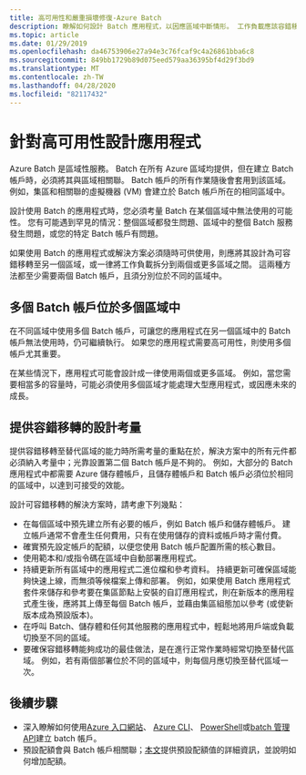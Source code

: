 ```yaml
---
title: 高可用性和嚴重損壞修復-Azure Batch
description: 瞭解如何設計 Batch 應用程式，以因應區域中斷情形。 工作負載應該容錯移轉至另一個區域，或在兩個或多個區域之間分割。
ms.topic: article
ms.date: 01/29/2019
ms.openlocfilehash: da46753906e27a94e3c76fcaf9c4a26861bba6c8
ms.sourcegitcommit: 849bb1729b89d075eed579aa36395bf4d29f3bd9
ms.translationtype: MT
ms.contentlocale: zh-TW
ms.lasthandoff: 04/28/2020
ms.locfileid: "82117432"
---
```

# <a name="design-your-application-for-high-availability"></a>針對高可用性設計應用程式

Azure Batch 是區域性服務。 Batch 在所有 Azure 區域均提供，但在建立 Batch 帳戶時，必須將其與區域相關聯。 Batch 帳戶的所有作業隨後會套用到該區域。 例如，集區和相關聯的虛擬機器 (VM) 會建立於 Batch 帳戶所在的相同區域中。

設計使用 Batch 的應用程式時，您必須考量 Batch 在某個區域中無法使用的可能性。 您有可能遇到罕見的情況：整個區域都發生問題、區域中的整個 Batch 服務發生問題，或您的特定 Batch 帳戶有問題。

如果使用 Batch 的應用程式或解決方案必須隨時可供使用，則應將其設計為可容錯移轉至另一個區域，或一律將工作負載拆分到兩個或更多區域之間。 這兩種方法都至少需要兩個 Batch 帳戶，且須分別位於不同的區域中。

## <a name="multiple-batch-accounts-in-multiple-regions"></a>多個 Batch 帳戶位於多個區域中

在不同區域中使用多個 Batch 帳戶，可讓您的應用程式在另一個區域中的 Batch 帳戶無法使用時，仍可繼續執行。 如果您的應用程式需要高可用性，則使用多個帳戶尤其重要。

在某些情況下，應用程式可能會設計成一律使用兩個或更多區域。 例如，當您需要相當多的容量時，可能必須使用多個區域才能處理大型應用程式，或因應未來的成長。

## <a name="design-considerations-for-providing-failover"></a>提供容錯移轉的設計考量

提供容錯移轉至替代區域的能力時所需考量的重點在於，解決方案中的所有元件都必須納入考量中；光靠設置第二個 Batch 帳戶是不夠的。 例如，大部分的 Batch 應用程式中都需要 Azure 儲存體帳戶，且儲存體帳戶和 Batch 帳戶必須位於相同的區域中，以達到可接受的效能。

設計可容錯移轉的解決方案時，請考慮下列幾點：

- 在每個區域中預先建立所有必要的帳戶，例如 Batch 帳戶和儲存體帳戶。 建立帳戶通常不會產生任何費用，只有在使用儲存的資料或帳戶時才需付費。
- 確實預先設定帳戶的配額，以便您使用 Batch 帳戶配置所需的核心數目。
- 使用範本和/或指令碼在區域中自動部署應用程式。
- 持續更新所有區域中的應用程式二進位檔和參考資料。 持續更新可確保區域能夠快速上線，而無須等候檔案上傳和部署。 例如，如果使用 Batch 應用程式套件來儲存和參考要在集區節點上安裝的自訂應用程式，則在新版本的應用程式產生後，應將其上傳至每個 Batch 帳戶，並藉由集區組態加以參考 (或使新版本成為預設版本)。
- 在呼叫 Batch、儲存體和任何其他服務的應用程式中，輕鬆地將用戶端或負載切換至不同的區域。
- 要確保容錯移轉能夠成功的最佳做法，是在進行正常作業時經常切換至替代區域。 例如，若有兩個部署位於不同的區域中，則每個月應切換至替代區域一次。

## <a name="next-steps"></a>後續步驟

- 深入瞭解如何使用[Azure 入口網站](batch-account-create-portal.md)、 [Azure CLI](cli-samples.md)、 [PowerShell](batch-powershell-cmdlets-get-started.md)或[batch 管理 API](batch-management-dotnet.md)建立 batch 帳戶。
- 預設配額會與 Batch 帳戶相關聯；[本文](batch-quota-limit.md)提供預設配額值的詳細資訊，並說明如何增加配額。
